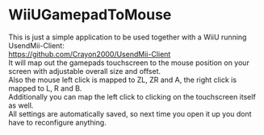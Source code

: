 # WiiUGamepadToMouse
This is just a simple application to be used together with a WiiU running UsendMii-Client:  
https://github.com/Crayon2000/UsendMii-Client  
It will map out the gamepads touchscreen to the mouse position on your screen with adjustable overall size and offset.  
Also the mouse left click is mapped to ZL, ZR and A, the right click is mapped to L, R and B.  
Additionally you can map the left click to clicking on the touchscreen itself as well.  
All settings are automatically saved, so next time you open it up you dont have to reconfigure anything.  
